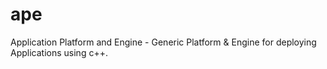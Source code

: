 # ape
Application Platform and Engine - Generic Platform &amp; Engine for deploying Applications using c++.
